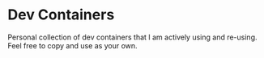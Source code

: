 # Dev Containers

Personal collection of dev containers that I am actively using and re-using. Feel free to copy and use as your own.
